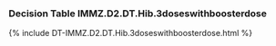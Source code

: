 ### Decision Table IMMZ.D2.DT.Hib.3doseswithboosterdose
{% include DT-IMMZ.D2.DT.Hib.3doseswithboosterdose.html %}

